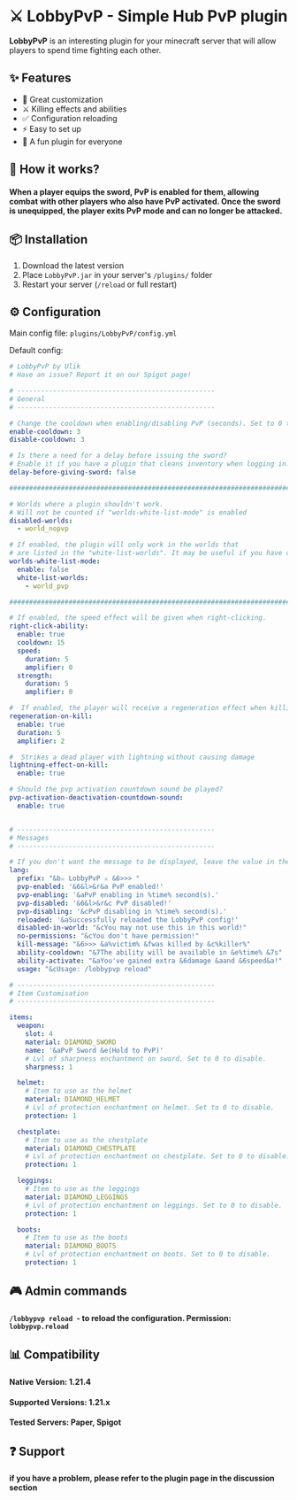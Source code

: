 # ⚔️ LobbyPvP - Simple Hub PvP plugin

**LobbyPvP** is an interesting plugin for your minecraft server that will allow players to spend time fighting each other.

## ✨ Features
- 🔧 Great customization
- ⚔️ Killing effects and abilities
- ✅ Configuration reloading
- ⚡ Easy to set up
- 🌟 A fun plugin for everyone

## 📜 How it works?
#### When a player equips the sword, PvP is enabled for them, allowing combat with other players who also have PvP activated. Once the sword is unequipped, the player exits PvP mode and can no longer be attacked.

## 📦 Installation
1. Download the latest version
2. Place `LobbyPvP.jar` in your server's `/plugins/` folder
3. Restart your server (`/reload` or full restart)

## ⚙️ Configuration
Main config file: `plugins/LobbyPvP/config.yml`

Default config:
```yaml
# LobbyPvP by Ulik
# Have an issue? Report it on our Spigot page!

# --------------------------------------------------
# General
# --------------------------------------------------

# Change the cooldown when enabling/disabling PvP (seconds). Set to 0 to disable.
enable-cooldown: 3
disable-cooldown: 3

# Is there a need for a delay before issuing the sword?
# Enable it if you have a plugin that cleans inventory when logging in.
delay-before-giving-sword: false

###########################################################################################################

# Worlds where a plugin shouldn't work.
# Will not be counted if "worlds-white-list-mode" is enabled
disabled-worlds:
  - world_nopvp

# If enabled, the plugin will only work in the worlds that
# are listed in the "white-list-worlds". It may be useful if you have one lobby and many ordinary worlds.
worlds-white-list-mode:
  enable: false
  white-list-worlds:
    - world_pvp

###########################################################################################################

# If enabled, the speed effect will be given when right-clicking.
right-click-ability:
  enable: true
  cooldown: 15
  speed:
    duration: 5
    amplifier: 0
  strength:
    duration: 5
    amplifier: 0

#  If enabled, the player will receive a regeneration effect when killing another player.
regeneration-on-kill:
  enable: true
  duration: 5
  amplifier: 2

#  Strikes a dead player with lightning without causing damage
lightning-effect-on-kill:
  enable: true

# Should the pvp activation countdown sound be played?
pvp-activation-deactivation-countdown-sound:
  enable: true


# --------------------------------------------------
# Messages
# --------------------------------------------------

# If you don't want the message to be displayed, leave the value in the buckets empty.
lang:
  prefix: "&b⚔ LobbyPvP ⚔ &6>>> "
  pvp-enabled: '&6&l>&r&a PvP enabled!'
  pvp-enabling: '&aPvP enabling in %time% second(s).'
  pvp-disabled: '&6&l>&r&c PvP disabled!'
  pvp-disabling: '&cPvP disabling in %time% second(s).'
  reloaded: '&aSuccessfully reloaded the LobbyPvP config!'
  disabled-in-world: "&cYou may not use this in this world!"
  no-permissions: "&cYou don't have permission!"
  kill-message: "&6>>> &a%victim% &fwas killed by &c%killer%"
  ability-cooldown: "&7The ability will be available in &e%time% &7s"
  ability-activate: "&aYou've gained extra &6damage &aand &6speed&a!"
  usage: "&cUsage: /lobbypvp reload"

# --------------------------------------------------
# Item Customisation
# --------------------------------------------------

items:
  weapon:
    slot: 4
    material: DIAMOND_SWORD
    name: '&aPvP Sword &e(Hold to PvP)'
    # Lvl of sharpness enchantment on sword. Set to 0 to disable.
    sharpness: 1

  helmet:
    # Item to use as the helmet
    material: DIAMOND_HELMET
    # Lvl of protection enchantment on helmet. Set to 0 to disable.
    protection: 1

  chestplate:
    # Item to use as the chestplate
    material: DIAMOND_CHESTPLATE
    # Lvl of protection enchantment on chestplate. Set to 0 to disable.
    protection: 1

  leggings:
    # Item to use as the leggings
    material: DIAMOND_LEGGINGS
    # Lvl of protection enchantment on leggings. Set to 0 to disable.
    protection: 1

  boots:
    # Item to use as the boots
    material: DIAMOND_BOOTS
    # Lvl of protection enchantment on boots. Set to 0 to disable.
    protection: 1
```
## 🎮 Admin commands
#### `/lobbypvp reload `- to reload the configuration. Permission: `lobbypvp.reload`

## 📊 Compatibility
#### Native Version: 1.21.4
#### Supported Versions: 1.21.x
#### Tested Servers: Paper, Spigot

## ❓ Support
#### if you have a problem, please refer to the plugin page in the discussion section 


